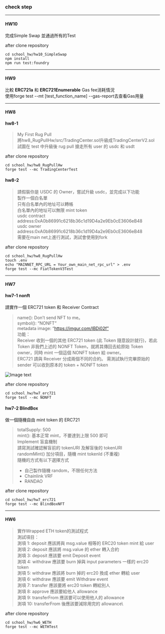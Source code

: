 ### check step
---
#### HW10
完成Simple Swap 並通過所有的Test

after clone repository
```
cd school_hw/hw10_SimpleSwap
npm install
npm run test:foundry
```
---
#### HW9

比較 **ERC721a** 和 **ERC721Enumerable** Gas fee消耗情況\
使用forge test --mt [test_function_name] --gas-report去查看Gas用量

---
#### HW8

#### hw8-1

> My First Rug Pull\
> 將hw8_RugPullHw/src/TradingCenter.sol升級成TradingCenterV2.sol\
> 試圖在 test 中升級後 rug pull 搶走所有 user 的 usdc 和 usdt


after clone repository
```
cd school_hw/hw8_RugPullHw
forge test --mc TradingCenterTest
```

#### hw8-2
> 請假裝你是 USDC 的 Owner，嘗試升級 usdc，並完成以下功能\
> 製作一個白名單\
> 只有白名單內的地址可以轉帳\
> 白名單內的地址可以無限 mint token\
> usdc contract address:0xA0b86991c6218b36c1d19D4a2e9Eb0cE3606eB48\
> usdc owner address:0xA0b86991c6218b36c1d19D4a2e9Eb0cE3606eB48\
> 需要在main net上進行測試，測試會使用到fork

after clone repository
```
cd school_hw/hw8_RugPullHw
touch .env
echo "MAINNET_RPC_URL = Your_own_main_net_rpc_url" > .env
forge test --mc FiatTokenV3Test
```

---
#### HW7

#### hw7-1 nonft
請實作一個 ERC721 token 和 Receiver Contract
> name(): Don’t send NFT to me。\
> symbol(): “NONFT” \
> metadata image:  “https://imgur.com/IBDi02f” \
> 功能：\
> Receiver 收到一個的其他 ERC721 token (此 Token 隨意設計就行)，若此 Token 非我們上述的 NONFT Token，就將其傳回去給原始 Token owner，同時 mint 一個這個 NONFT token 給 owner。\
> ERC721 請與 Receiver 分成兩個不同的合約。
> 需測試執行完畢原始的 sender 可以收到原本的 token + NONFT token

![Image text](https://github.com/chiaying-lin/school_hw/blob/main/hw7_erc721/metadata/hw7-1_hint.png)

after clone repository
```
cd school_hw/hw7_erc721
forge test --mc NONFT
```

#### hw7-2 BlindBox
做一個隨機自由 mint token 的 ERC721

> totalSupply: 500\
> mint(): 基本正常 mint，不要達到上限 500 即可\
> Implement 盲盒機制\
> 請寫測試確認解盲前的 tokenURI 及解盲後的 tokenURI\
> randomMint() 加分項目，隨機 mint tokenId (不重複)\
> 隨機的方式有以下選擇方式
> * 自己製作隨機 random，不限任何方法
> * Chainlink VRF
> * RANDAO

after clone repository
```
cd school_hw/hw7_erc721
forge test --mc BlindBoxNFT
```
---
#### HW6
> 實作Wrapped ETH token的測試程式\
> 測試項目：\
> 測項 1: deposit 應該將與 msg.value 相等的 ERC20 token mint 給 user\
> 測項 2: deposit 應該將 msg.value 的 ether 轉入合約\
> 測項 3: deposit 應該要 emit Deposit event\
> 測項 4: withdraw 應該要 burn 掉與 input parameters 一樣的 erc20 token\
> 測項 5: withdraw 應該將 burn 掉的 erc20 換成 ether 轉給 user\
> 測項 6: withdraw 應該要 emit Withdraw event\
> 測項 7: transfer 應該要將 erc20 token 轉給別人\
> 測項 8: approve 應該要給他人 allowance\
> 測項 9: transferFrom 應該要可以使用他人的 allowance\
> 測項 10: transferFrom 後應該要減除用完的 allowance\



after clone repository
```
cd school_hw/hw6_WETH
forge test --mc WETHTest
```
